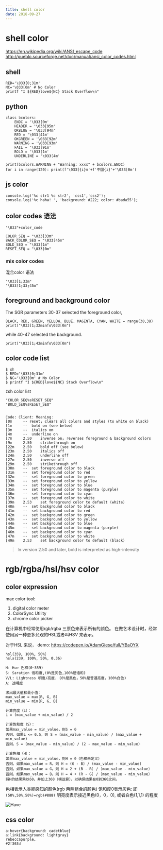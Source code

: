```yaml
---
title: shell color
date: 2018-09-27
---
```

# shell color
https://en.wikipedia.org/wiki/ANSI_escape_code
http://pueblo.sourceforge.net/doc/manual/ansi_color_codes.html

## shell

    RED='\033[0;31m'
    NC='\033[0m' # No Color
    printf "I ${RED}love${NC} Stack Overflow\n"


## python

    class bcolors:
        ENDC = '\033[0m'
        HEADER = '\033[95m'
        OKBLUE = '\033[94m'
        RED = '\033[41m'
        OKGREEN = '\033[92m'
        WARNING = '\033[93m'
        FAIL = '\033[91m'
        BOLD = '\033[1m'
        UNDERLINE = '\033[4m'

    print(bcolors.WARNING + "Warning: xxxx" + bcolors.ENDC)
    for i in range(120): print(f'\033[{i}m'+f'中国{i}'+'\033[0m')    

## js color
    console.log('%c str1 %c str2', 'css1','css2');
    console.log('%c haha! ', 'background: #222; color: #bada55');

## color codes 语法

    "\033"+color_code

    COLOR_SEQ = "\033[33m"
    BACK_COLOR_SEQ = "\033[45m"
    BOLD_SEQ = "\033[1m"
    RESET_SEQ = "\033[0m"

### mix color codes
混合color 语法

    "\033[1;33m"
    "\033[1;33;45m"

## foreground and background color
The SGR parameters 30-37 selected the foreground color,

    BLACK, RED, GREEN, YELLOW, BLUE, MAGENTA, CYAN, WHITE = range(30,38)
    print("\033[1;32minfo\033[0m")

while 40-47 selected the background.

    print("\033[1;42minfo\033[0m")

## color code list

    $ sh
    $ RED='\033[0;31m'
    $ NC='\033[0m' # No Color
    $ printf "I ${RED}love${NC} Stack Overflow\n"

zsh color list

    "COLOR_SEQ%sRESET_SEQ"
    "BOLD_SEQ%sRESET_SEQ"


    Code: Client: Meaning:
    [0m     -- reset; clears all colors and styles (to white on black)
    [1m     --  bold on (see below)
    [3m     --  italics on
    [4m     --  underline on
    [7m     2.50    inverse on; reverses foreground & background colors
    [9m     2.50    strikethrough on
    [22m    2.50    bold off (see below)
    [23m    2.50    italics off
    [24m    2.50    underline off
    [27m    2.50    inverse off
    [29m    2.50    strikethrough off
    [30m    --  set foreground color to black
    [31m    --  set foreground color to red
    [32m    --  set foreground color to green
    [33m    --  set foreground color to yellow
    [34m    --  set foreground color to blue
    [35m    --  set foreground color to magenta (purple)
    [36m    --  set foreground color to cyan
    [37m    --  set foreground color to white
    [39m    2.53    set foreground color to default (white)
    [40m    --  set background color to black
    [41m    --  set background color to red
    [42m    --  set background color to green
    [43m    --  set background color to yellow
    [44m    --  set background color to blue
    [45m    --  set background color to magenta (purple)
    [46m    --  set background color to cyan
    [47m    --  set background color to white
    [49m    2.53    set background color to default (black)

>  In version 2.50 and later, bold is interpreted as high-intensity


# rgb/rgba/hsl/hsv color
## color expression
mac color tool:
1. digital color meter
1. ColorSync Utility
2. chrome color picker

在计算机中经常使用rgb/rgba 三原色来表示所有的颜色。 
在做艺术设计时，经常使用另一种更多允观的HSL或者叫HSV 来表示。

对于HSL 来说， demo: https://codepen.io/AdamGiese/full/YBaOYX

    hsl(359, 100%, 50%)
    hsla(239, 100%, 50%, 0.36)

	H: Hue 色相(0~359)
	S: Saration 饱和度,(0%是灰色,100%是饱和)
	V/L: Lightness 明度/亮度. (0%是黑色，50%是普通亮度，100%白色)
    A: 透明度

    求出最大值和最小值：
    max_value = max(R, G, B)
    min_value = min(R, G, B)

    计算亮度（L）：
    L = (max_value + min_value) / 2

    计算饱和度（S）：
    如果max_value = min_value，则S = 0
    否则，如果L <= 0.5，则 S = (max_value - min_value) / (max_value + min_value)
    否则，S = (max_value - min_value) / (2 - max_value - min_value)

    计算色相（H）：
    如果max_value = min_value，则H = 0（色相未定义）
    否则，如果max_value = R，则 H = (G - B) / (max_value - min_value)
    否则，如果max_value = G，则 H = 2 + (B - R) / (max_value - min_value)
    否则，如果max_value = B，则 H = 4 + (R - G) / (max_value - min_value)
    将H的结果乘以60，并加上360（模运算），以确保结果在0到360之间。

色相表示人类能感知的颜色(rgb 两两组合的颜色)
饱和度0表示灰色: 即`(50%,50%,50%)=rgb(#888)`
明亮度表示接近黑色(0，0，0), 或者白色(1,1,1) 的程度

![Have](/img/ria.color.hue.png)

## css color

    a:hover{background: cadetblue}
    a:link{background: lightgray}
    rebeccapurple, 
    #2f363d

